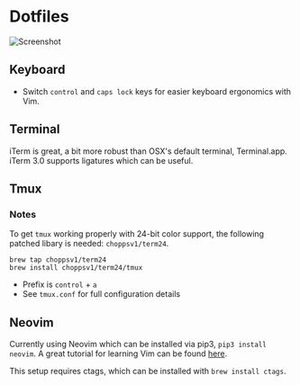 # Dotfiles

![Screenshot](https://raw.githubusercontent.com/civiclabsconsulting/dotfiles/master/screenshot.png)

## Keyboard

* Switch `control` and `caps lock` keys for easier keyboard ergonomics with Vim.

## Terminal

iTerm is great, a bit more robust than OSX's default terminal, Terminal.app. iTerm 3.0 supports ligatures which can be useful.

## Tmux

### Notes

To get `tmux` working properly with 24-bit color support, the following patched libary is needed: `choppsv1/term24`.

```
brew tap choppsv1/term24
brew install choppsv1/term24/tmux
```

* Prefix is `control` + `a`
* See `tmux.conf` for full configuration details

## Neovim

Currently using Neovim which can be installed via pip3, `pip3 install neovim`. A great tutorial for learning Vim can be found [here](http://yannesposito.com/Scratch/en/blog/Learn-Vim-Progressively/).

This setup requires ctags, which can be installed with `brew install ctags`.

